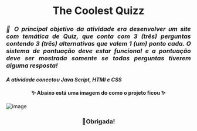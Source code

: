 <h1 align= 'center'> The Coolest Quizz </h1>
<h3 align= 'Justify'> <i> 📖 O principal objetivo da atividade era desenvolver um site com temática de Quiz, que conta com 3 (três) perguntas contendo 3 (três) alternativas que valem 1 (um) ponto cada. O sistema de pontuação deve estar funcional e a pontuação deve ser mostrada somente se todas perguntas tiverem alguma resposta! </i> </h3>
<h4 align= 'left'> <i> A atividade conectou Java Script, HTMl e CSS </i> </h4>

<h4 align= 'center'> ✨ Abaixo está uma imagem do como o projeto ficou ✨ </h4>

![image](https://github.com/maria-mello/The-Coolest-Quizz/assets/161861240/503e0728-9c2c-48c4-9f56-0887927c62dc)

<h3 align=' center'> 🌻Obrigada! </h3>
